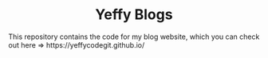 <h1 align="center">Yeffy Blogs</h1>

<p>This repository contains the code for my blog website, which you can check out here => https://yeffycodegit.github.io/</p>